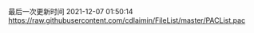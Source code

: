 最后一次更新时间 2021-12-07 01:50:14
https://raw.githubusercontent.com/cdlaimin/FileList/master/PACList.pac

